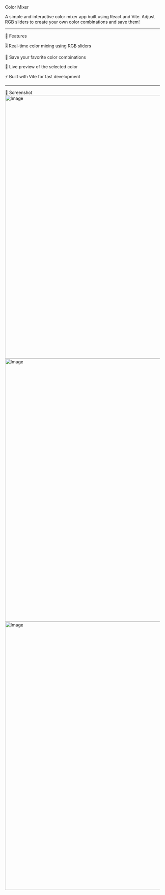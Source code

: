 Color Mixer

A simple and interactive color mixer app built using React and Vite. Adjust RGB sliders to create your own color combinations and save them!


---

🔧 Features

🎚️ Real-time color mixing using RGB sliders

💾 Save your favorite color combinations

🎨 Live preview of the selected color

⚡ Built with Vite for fast development



---

📸 Screenshot
<img width="1807" height="857" alt="Image" src="https://github.com/user-attachments/assets/dfca47b9-56b4-445d-b49d-cc586cc22c55" />
<img width="1796" height="856" alt="Image" src="https://github.com/user-attachments/assets/443d0a29-7048-4178-b80c-2ff3e3823e94" />
<img width="1834" height="873" alt="Image" src="https://github.com/user-attachments/assets/9955b715-2a43-487c-86a6-d4c9a77d31f6" />

